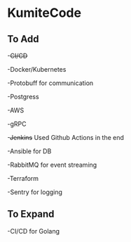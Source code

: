 # KumiteCode

## To Add

-~~CI/CD~~

-Docker/Kubernetes

-Protobuff for communication

-Postgress

-AWS

-gRPC

-~~Jenkins~~ Used Github Actions in the end

-Ansible for DB

-RabbitMQ for event streaming

-Terraform

-Sentry for logging

## To Expand

-CI/CD for Golang
